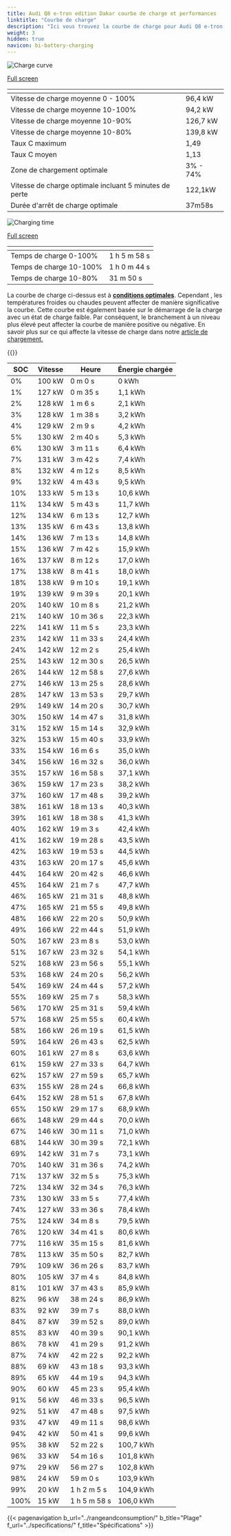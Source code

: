 ```yaml
---
title: Audi Q8 e-tron edition Dakar courbe de charge et performances
linktitle: "Courbe de charge"
description: "Ici vous trouvez la courbe de charge pour Audi Q8 e-tron edition Dakar."
weight: 3
hidden: true
navicon: bi-battery-charging
---
```

<!-- markdownlint-disable MD033 -->
<!-- markdownlint-disable MD010 -->
<img src="/images/models/audi/q8_e-tron/q8_e-tron_edition_dakar/chargingcurve.svg" alt="Charge curve" class="img-fluid">

[Full screen](/images/models/audi/q8_e-tron/q8_e-tron_edition_dakar/chargingcurve.svg)


<div class="table-responsive">
<table class="table table-striped border">
	<thead>
		<tr>
			<th>
			</th>
			<th>
			</th>
		</tr>
	</thead>
	<tbody>
		<tr>
			<td>
				Vitesse de charge moyenne 0 - 100%
			</td>
			<td>
				96,4 kW
			</td>
		</tr>
		<tr>
			<td>
				Vitesse de charge moyenne 10-100%
			</td>
			<td>
				94,2 kW
			</td>
		</tr>
		<tr>
			<td>
				Vitesse de charge moyenne 10-90%
			</td>
			<td>
				126,7 kW
			</td>
		</tr>
		<tr>
			<td>
				Vitesse de charge moyenne 10-80%
			</td>
			<td>
				139,8 kW
			</td>
		</tr>
		<tr>
			<td>
				Taux C maximum
			</td>
			<td>
				1,49
			</td>
		</tr>
		<tr>
			<td>
				Taux C moyen
			</td>
			<td>
				1,13
			</td>
		</tr>
		<tr>
			<td>
				Zone de chargement optimale
			</td>
			<td>
				3% - 74%
			</td>
		</tr>
		<tr>
			<td>
				Vitesse de charge optimale incluant 5 minutes de perte
			</td>
			<td>
				122,1kW
			</td>
		</tr>
		<tr>
			<td>
				Durée d'arrêt de charge optimale
			</td>
			<td>
				37m58s
			</td>
		</tr>
	</tbody>
</table>
</div>
<img src="/images/models/audi/q8_e-tron/q8_e-tron_edition_dakar/chargingtime.svg" alt="Charging time" class="img-fluid">

[Full screen](/images/models/audi/q8_e-tron/q8_e-tron_edition_dakar/chargingtime.svg)
<div class="table-responsive">
<table class="table table-striped border">
	<thead>
		<tr>
			<th>
			</th>
			<th>
			</th>
		</tr>
	</thead>
	<tbody>
		<tr>
			<td>
				Temps de charge 0-100%
			</td>
			<td>
				1 h 5 m 58 s
			</td>
		</tr>
		<tr>
			<td>
				Temps de charge 10-100%
			</td>
			<td>
				1 h 0 m 44 s
			</td>
		</tr>
		<tr>
			<td>
				Temps de charge 10-80%
			</td>
			<td>
				 31 m 50 s
			</td>
		</tr>
	</tbody>
</table>
</div>


La courbe de charge ci-dessus est à **[conditions optimales](../../../../../technology/battery/charging/#temperature)**. Cependant , les températures froides ou chaudes peuvent affecter de manière significative la courbe. Cette courbe est également basée sur le démarrage de la charge avec un état de charge faible. Par conséquent, le branchement à un niveau plus élevé peut affecter la courbe de manière positive ou négative. En savoir plus sur ce qui affecte la vitesse de charge dans notre [article de chargement.](../../../../../technology/battery/charging/)


{{<evkxdisplayaddarticle />}}
<div class="table-responsive">
<table class="table table-striped border">
	<thead>
		<tr>
			<th>
				SOC
			</th>
			<th>
				Vitesse
			</th>
			<th>
				Heure
			</th>
			<th>
				Énergie chargée
			</th>
		</tr>
	</thead>
	<tbody>
		<tr>
			<td>
				0%
			</td>
			<td>
				100 kW
			</td>
			<td>
				 0 m 0 s
			</td>
			<td>
				0 kWh
			</td>
		</tr>
		<tr>
			<td>
				1%
			</td>
			<td>
				127 kW
			</td>
			<td>
				 0 m 35 s
			</td>
			<td>
				1,1 kWh
			</td>
		</tr>
		<tr>
			<td>
				2%
			</td>
			<td>
				128 kW
			</td>
			<td>
				 1 m 6 s
			</td>
			<td>
				2,1 kWh
			</td>
		</tr>
		<tr>
			<td>
				3%
			</td>
			<td>
				128 kW
			</td>
			<td>
				 1 m 38 s
			</td>
			<td>
				3,2 kWh
			</td>
		</tr>
		<tr>
			<td>
				4%
			</td>
			<td>
				129 kW
			</td>
			<td>
				 2 m 9 s
			</td>
			<td>
				4,2 kWh
			</td>
		</tr>
		<tr>
			<td>
				5%
			</td>
			<td>
				130 kW
			</td>
			<td>
				 2 m 40 s
			</td>
			<td>
				5,3 kWh
			</td>
		</tr>
		<tr>
			<td>
				6%
			</td>
			<td>
				130 kW
			</td>
			<td>
				 3 m 11 s
			</td>
			<td>
				6,4 kWh
			</td>
		</tr>
		<tr>
			<td>
				7%
			</td>
			<td>
				131 kW
			</td>
			<td>
				 3 m 42 s
			</td>
			<td>
				7,4 kWh
			</td>
		</tr>
		<tr>
			<td>
				8%
			</td>
			<td>
				132 kW
			</td>
			<td>
				 4 m 12 s
			</td>
			<td>
				8,5 kWh
			</td>
		</tr>
		<tr>
			<td>
				9%
			</td>
			<td>
				132 kW
			</td>
			<td>
				 4 m 43 s
			</td>
			<td>
				9,5 kWh
			</td>
		</tr>
		<tr>
			<td>
				10%
			</td>
			<td>
				133 kW
			</td>
			<td>
				 5 m 13 s
			</td>
			<td>
				10,6 kWh
			</td>
		</tr>
		<tr>
			<td>
				11%
			</td>
			<td>
				134 kW
			</td>
			<td>
				 5 m 43 s
			</td>
			<td>
				11,7 kWh
			</td>
		</tr>
		<tr>
			<td>
				12%
			</td>
			<td>
				134 kW
			</td>
			<td>
				 6 m 13 s
			</td>
			<td>
				12,7 kWh
			</td>
		</tr>
		<tr>
			<td>
				13%
			</td>
			<td>
				135 kW
			</td>
			<td>
				 6 m 43 s
			</td>
			<td>
				13,8 kWh
			</td>
		</tr>
		<tr>
			<td>
				14%
			</td>
			<td>
				136 kW
			</td>
			<td>
				 7 m 13 s
			</td>
			<td>
				14,8 kWh
			</td>
		</tr>
		<tr>
			<td>
				15%
			</td>
			<td>
				136 kW
			</td>
			<td>
				 7 m 42 s
			</td>
			<td>
				15,9 kWh
			</td>
		</tr>
		<tr>
			<td>
				16%
			</td>
			<td>
				137 kW
			</td>
			<td>
				 8 m 12 s
			</td>
			<td>
				17,0 kWh
			</td>
		</tr>
		<tr>
			<td>
				17%
			</td>
			<td>
				138 kW
			</td>
			<td>
				 8 m 41 s
			</td>
			<td>
				18,0 kWh
			</td>
		</tr>
		<tr>
			<td>
				18%
			</td>
			<td>
				138 kW
			</td>
			<td>
				 9 m 10 s
			</td>
			<td>
				19,1 kWh
			</td>
		</tr>
		<tr>
			<td>
				19%
			</td>
			<td>
				139 kW
			</td>
			<td>
				 9 m 39 s
			</td>
			<td>
				20,1 kWh
			</td>
		</tr>
		<tr>
			<td>
				20%
			</td>
			<td>
				140 kW
			</td>
			<td>
				 10 m 8 s
			</td>
			<td>
				21,2 kWh
			</td>
		</tr>
		<tr>
			<td>
				21%
			</td>
			<td>
				140 kW
			</td>
			<td>
				 10 m 36 s
			</td>
			<td>
				22,3 kWh
			</td>
		</tr>
		<tr>
			<td>
				22%
			</td>
			<td>
				141 kW
			</td>
			<td>
				 11 m 5 s
			</td>
			<td>
				23,3 kWh
			</td>
		</tr>
		<tr>
			<td>
				23%
			</td>
			<td>
				142 kW
			</td>
			<td>
				 11 m 33 s
			</td>
			<td>
				24,4 kWh
			</td>
		</tr>
		<tr>
			<td>
				24%
			</td>
			<td>
				142 kW
			</td>
			<td>
				 12 m 2 s
			</td>
			<td>
				25,4 kWh
			</td>
		</tr>
		<tr>
			<td>
				25%
			</td>
			<td>
				143 kW
			</td>
			<td>
				 12 m 30 s
			</td>
			<td>
				26,5 kWh
			</td>
		</tr>
		<tr>
			<td>
				26%
			</td>
			<td>
				144 kW
			</td>
			<td>
				 12 m 58 s
			</td>
			<td>
				27,6 kWh
			</td>
		</tr>
		<tr>
			<td>
				27%
			</td>
			<td>
				146 kW
			</td>
			<td>
				 13 m 25 s
			</td>
			<td>
				28,6 kWh
			</td>
		</tr>
		<tr>
			<td>
				28%
			</td>
			<td>
				147 kW
			</td>
			<td>
				 13 m 53 s
			</td>
			<td>
				29,7 kWh
			</td>
		</tr>
		<tr>
			<td>
				29%
			</td>
			<td>
				149 kW
			</td>
			<td>
				 14 m 20 s
			</td>
			<td>
				30,7 kWh
			</td>
		</tr>
		<tr>
			<td>
				30%
			</td>
			<td>
				150 kW
			</td>
			<td>
				 14 m 47 s
			</td>
			<td>
				31,8 kWh
			</td>
		</tr>
		<tr>
			<td>
				31%
			</td>
			<td>
				152 kW
			</td>
			<td>
				 15 m 14 s
			</td>
			<td>
				32,9 kWh
			</td>
		</tr>
		<tr>
			<td>
				32%
			</td>
			<td>
				153 kW
			</td>
			<td>
				 15 m 40 s
			</td>
			<td>
				33,9 kWh
			</td>
		</tr>
		<tr>
			<td>
				33%
			</td>
			<td>
				154 kW
			</td>
			<td>
				 16 m 6 s
			</td>
			<td>
				35,0 kWh
			</td>
		</tr>
		<tr>
			<td>
				34%
			</td>
			<td>
				156 kW
			</td>
			<td>
				 16 m 32 s
			</td>
			<td>
				36,0 kWh
			</td>
		</tr>
		<tr>
			<td>
				35%
			</td>
			<td>
				157 kW
			</td>
			<td>
				 16 m 58 s
			</td>
			<td>
				37,1 kWh
			</td>
		</tr>
		<tr>
			<td>
				36%
			</td>
			<td>
				159 kW
			</td>
			<td>
				 17 m 23 s
			</td>
			<td>
				38,2 kWh
			</td>
		</tr>
		<tr>
			<td>
				37%
			</td>
			<td>
				160 kW
			</td>
			<td>
				 17 m 48 s
			</td>
			<td>
				39,2 kWh
			</td>
		</tr>
		<tr>
			<td>
				38%
			</td>
			<td>
				161 kW
			</td>
			<td>
				 18 m 13 s
			</td>
			<td>
				40,3 kWh
			</td>
		</tr>
		<tr>
			<td>
				39%
			</td>
			<td>
				161 kW
			</td>
			<td>
				 18 m 38 s
			</td>
			<td>
				41,3 kWh
			</td>
		</tr>
		<tr>
			<td>
				40%
			</td>
			<td>
				162 kW
			</td>
			<td>
				 19 m 3 s
			</td>
			<td>
				42,4 kWh
			</td>
		</tr>
		<tr>
			<td>
				41%
			</td>
			<td>
				162 kW
			</td>
			<td>
				 19 m 28 s
			</td>
			<td>
				43,5 kWh
			</td>
		</tr>
		<tr>
			<td>
				42%
			</td>
			<td>
				163 kW
			</td>
			<td>
				 19 m 53 s
			</td>
			<td>
				44,5 kWh
			</td>
		</tr>
		<tr>
			<td>
				43%
			</td>
			<td>
				163 kW
			</td>
			<td>
				 20 m 17 s
			</td>
			<td>
				45,6 kWh
			</td>
		</tr>
		<tr>
			<td>
				44%
			</td>
			<td>
				164 kW
			</td>
			<td>
				 20 m 42 s
			</td>
			<td>
				46,6 kWh
			</td>
		</tr>
		<tr>
			<td>
				45%
			</td>
			<td>
				164 kW
			</td>
			<td>
				 21 m 7 s
			</td>
			<td>
				47,7 kWh
			</td>
		</tr>
		<tr>
			<td>
				46%
			</td>
			<td>
				165 kW
			</td>
			<td>
				 21 m 31 s
			</td>
			<td>
				48,8 kWh
			</td>
		</tr>
		<tr>
			<td>
				47%
			</td>
			<td>
				165 kW
			</td>
			<td>
				 21 m 55 s
			</td>
			<td>
				49,8 kWh
			</td>
		</tr>
		<tr>
			<td>
				48%
			</td>
			<td>
				166 kW
			</td>
			<td>
				 22 m 20 s
			</td>
			<td>
				50,9 kWh
			</td>
		</tr>
		<tr>
			<td>
				49%
			</td>
			<td>
				166 kW
			</td>
			<td>
				 22 m 44 s
			</td>
			<td>
				51,9 kWh
			</td>
		</tr>
		<tr>
			<td>
				50%
			</td>
			<td>
				167 kW
			</td>
			<td>
				 23 m 8 s
			</td>
			<td>
				53,0 kWh
			</td>
		</tr>
		<tr>
			<td>
				51%
			</td>
			<td>
				167 kW
			</td>
			<td>
				 23 m 32 s
			</td>
			<td>
				54,1 kWh
			</td>
		</tr>
		<tr>
			<td>
				52%
			</td>
			<td>
				168 kW
			</td>
			<td>
				 23 m 56 s
			</td>
			<td>
				55,1 kWh
			</td>
		</tr>
		<tr>
			<td>
				53%
			</td>
			<td>
				168 kW
			</td>
			<td>
				 24 m 20 s
			</td>
			<td>
				56,2 kWh
			</td>
		</tr>
		<tr>
			<td>
				54%
			</td>
			<td>
				169 kW
			</td>
			<td>
				 24 m 44 s
			</td>
			<td>
				57,2 kWh
			</td>
		</tr>
		<tr>
			<td>
				55%
			</td>
			<td>
				169 kW
			</td>
			<td>
				 25 m 7 s
			</td>
			<td>
				58,3 kWh
			</td>
		</tr>
		<tr>
			<td>
				56%
			</td>
			<td>
				170 kW
			</td>
			<td>
				 25 m 31 s
			</td>
			<td>
				59,4 kWh
			</td>
		</tr>
		<tr>
			<td>
				57%
			</td>
			<td>
				168 kW
			</td>
			<td>
				 25 m 55 s
			</td>
			<td>
				60,4 kWh
			</td>
		</tr>
		<tr>
			<td>
				58%
			</td>
			<td>
				166 kW
			</td>
			<td>
				 26 m 19 s
			</td>
			<td>
				61,5 kWh
			</td>
		</tr>
		<tr>
			<td>
				59%
			</td>
			<td>
				164 kW
			</td>
			<td>
				 26 m 43 s
			</td>
			<td>
				62,5 kWh
			</td>
		</tr>
		<tr>
			<td>
				60%
			</td>
			<td>
				161 kW
			</td>
			<td>
				 27 m 8 s
			</td>
			<td>
				63,6 kWh
			</td>
		</tr>
		<tr>
			<td>
				61%
			</td>
			<td>
				159 kW
			</td>
			<td>
				 27 m 33 s
			</td>
			<td>
				64,7 kWh
			</td>
		</tr>
		<tr>
			<td>
				62%
			</td>
			<td>
				157 kW
			</td>
			<td>
				 27 m 59 s
			</td>
			<td>
				65,7 kWh
			</td>
		</tr>
		<tr>
			<td>
				63%
			</td>
			<td>
				155 kW
			</td>
			<td>
				 28 m 24 s
			</td>
			<td>
				66,8 kWh
			</td>
		</tr>
		<tr>
			<td>
				64%
			</td>
			<td>
				152 kW
			</td>
			<td>
				 28 m 51 s
			</td>
			<td>
				67,8 kWh
			</td>
		</tr>
		<tr>
			<td>
				65%
			</td>
			<td>
				150 kW
			</td>
			<td>
				 29 m 17 s
			</td>
			<td>
				68,9 kWh
			</td>
		</tr>
		<tr>
			<td>
				66%
			</td>
			<td>
				148 kW
			</td>
			<td>
				 29 m 44 s
			</td>
			<td>
				70,0 kWh
			</td>
		</tr>
		<tr>
			<td>
				67%
			</td>
			<td>
				146 kW
			</td>
			<td>
				 30 m 11 s
			</td>
			<td>
				71,0 kWh
			</td>
		</tr>
		<tr>
			<td>
				68%
			</td>
			<td>
				144 kW
			</td>
			<td>
				 30 m 39 s
			</td>
			<td>
				72,1 kWh
			</td>
		</tr>
		<tr>
			<td>
				69%
			</td>
			<td>
				142 kW
			</td>
			<td>
				 31 m 7 s
			</td>
			<td>
				73,1 kWh
			</td>
		</tr>
		<tr>
			<td>
				70%
			</td>
			<td>
				140 kW
			</td>
			<td>
				 31 m 36 s
			</td>
			<td>
				74,2 kWh
			</td>
		</tr>
		<tr>
			<td>
				71%
			</td>
			<td>
				137 kW
			</td>
			<td>
				 32 m 5 s
			</td>
			<td>
				75,3 kWh
			</td>
		</tr>
		<tr>
			<td>
				72%
			</td>
			<td>
				134 kW
			</td>
			<td>
				 32 m 34 s
			</td>
			<td>
				76,3 kWh
			</td>
		</tr>
		<tr>
			<td>
				73%
			</td>
			<td>
				130 kW
			</td>
			<td>
				 33 m 5 s
			</td>
			<td>
				77,4 kWh
			</td>
		</tr>
		<tr>
			<td>
				74%
			</td>
			<td>
				127 kW
			</td>
			<td>
				 33 m 36 s
			</td>
			<td>
				78,4 kWh
			</td>
		</tr>
		<tr>
			<td>
				75%
			</td>
			<td>
				124 kW
			</td>
			<td>
				 34 m 8 s
			</td>
			<td>
				79,5 kWh
			</td>
		</tr>
		<tr>
			<td>
				76%
			</td>
			<td>
				120 kW
			</td>
			<td>
				 34 m 41 s
			</td>
			<td>
				80,6 kWh
			</td>
		</tr>
		<tr>
			<td>
				77%
			</td>
			<td>
				116 kW
			</td>
			<td>
				 35 m 15 s
			</td>
			<td>
				81,6 kWh
			</td>
		</tr>
		<tr>
			<td>
				78%
			</td>
			<td>
				113 kW
			</td>
			<td>
				 35 m 50 s
			</td>
			<td>
				82,7 kWh
			</td>
		</tr>
		<tr>
			<td>
				79%
			</td>
			<td>
				109 kW
			</td>
			<td>
				 36 m 26 s
			</td>
			<td>
				83,7 kWh
			</td>
		</tr>
		<tr>
			<td>
				80%
			</td>
			<td>
				105 kW
			</td>
			<td>
				 37 m 4 s
			</td>
			<td>
				84,8 kWh
			</td>
		</tr>
		<tr>
			<td>
				81%
			</td>
			<td>
				101 kW
			</td>
			<td>
				 37 m 43 s
			</td>
			<td>
				85,9 kWh
			</td>
		</tr>
		<tr>
			<td>
				82%
			</td>
			<td>
				96 kW
			</td>
			<td>
				 38 m 24 s
			</td>
			<td>
				86,9 kWh
			</td>
		</tr>
		<tr>
			<td>
				83%
			</td>
			<td>
				92 kW
			</td>
			<td>
				 39 m 7 s
			</td>
			<td>
				88,0 kWh
			</td>
		</tr>
		<tr>
			<td>
				84%
			</td>
			<td>
				87 kW
			</td>
			<td>
				 39 m 52 s
			</td>
			<td>
				89,0 kWh
			</td>
		</tr>
		<tr>
			<td>
				85%
			</td>
			<td>
				83 kW
			</td>
			<td>
				 40 m 39 s
			</td>
			<td>
				90,1 kWh
			</td>
		</tr>
		<tr>
			<td>
				86%
			</td>
			<td>
				78 kW
			</td>
			<td>
				 41 m 29 s
			</td>
			<td>
				91,2 kWh
			</td>
		</tr>
		<tr>
			<td>
				87%
			</td>
			<td>
				74 kW
			</td>
			<td>
				 42 m 22 s
			</td>
			<td>
				92,2 kWh
			</td>
		</tr>
		<tr>
			<td>
				88%
			</td>
			<td>
				69 kW
			</td>
			<td>
				 43 m 18 s
			</td>
			<td>
				93,3 kWh
			</td>
		</tr>
		<tr>
			<td>
				89%
			</td>
			<td>
				65 kW
			</td>
			<td>
				 44 m 19 s
			</td>
			<td>
				94,3 kWh
			</td>
		</tr>
		<tr>
			<td>
				90%
			</td>
			<td>
				60 kW
			</td>
			<td>
				 45 m 23 s
			</td>
			<td>
				95,4 kWh
			</td>
		</tr>
		<tr>
			<td>
				91%
			</td>
			<td>
				56 kW
			</td>
			<td>
				 46 m 33 s
			</td>
			<td>
				96,5 kWh
			</td>
		</tr>
		<tr>
			<td>
				92%
			</td>
			<td>
				51 kW
			</td>
			<td>
				 47 m 48 s
			</td>
			<td>
				97,5 kWh
			</td>
		</tr>
		<tr>
			<td>
				93%
			</td>
			<td>
				47 kW
			</td>
			<td>
				 49 m 11 s
			</td>
			<td>
				98,6 kWh
			</td>
		</tr>
		<tr>
			<td>
				94%
			</td>
			<td>
				42 kW
			</td>
			<td>
				 50 m 41 s
			</td>
			<td>
				99,6 kWh
			</td>
		</tr>
		<tr>
			<td>
				95%
			</td>
			<td>
				38 kW
			</td>
			<td>
				 52 m 22 s
			</td>
			<td>
				100,7 kWh
			</td>
		</tr>
		<tr>
			<td>
				96%
			</td>
			<td>
				33 kW
			</td>
			<td>
				 54 m 16 s
			</td>
			<td>
				101,8 kWh
			</td>
		</tr>
		<tr>
			<td>
				97%
			</td>
			<td>
				29 kW
			</td>
			<td>
				 56 m 27 s
			</td>
			<td>
				102,8 kWh
			</td>
		</tr>
		<tr>
			<td>
				98%
			</td>
			<td>
				24 kW
			</td>
			<td>
				 59 m 0 s
			</td>
			<td>
				103,9 kWh
			</td>
		</tr>
		<tr>
			<td>
				99%
			</td>
			<td>
				20 kW
			</td>
			<td>
				1 h 2 m 5 s
			</td>
			<td>
				104,9 kWh
			</td>
		</tr>
		<tr>
			<td>
				100%
			</td>
			<td>
				15 kW
			</td>
			<td>
				1 h 5 m 58 s
			</td>
			<td>
				106,0 kWh
			</td>
		</tr>
	</tbody>
</table>
</div>


{{< pagenavigation b_url="../rangeandconsumption/" b_title="Plage" f_url="../specifications/" f_title="Spécifications" >}}
